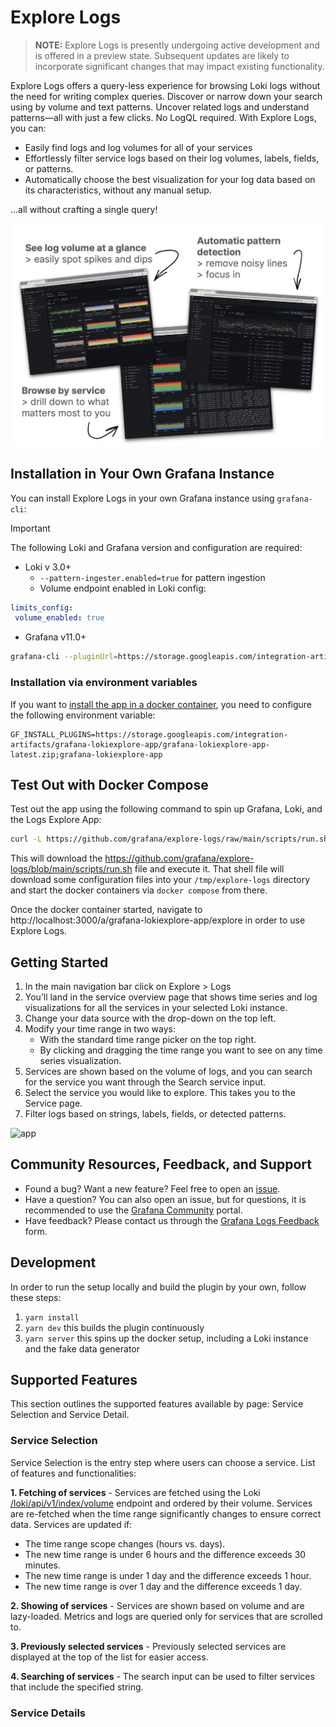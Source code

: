 # Explore Logs

> **__NOTE:__** Explore Logs is presently undergoing active development and is offered in a preview state. Subsequent updates are likely to incorporate significant changes that may impact existing functionality. 

Explore Logs offers a query-less experience for browsing Loki logs without the need for writing complex queries. Discover or narrow down your search using by volume and text patterns. Uncover related logs and understand patterns—all with just a few clicks. No LogQL required. With Explore Logs, you can:

- Easily find logs and log volumes for all of your services
- Effortlessly filter service logs based on their log volumes, labels, fields, or patterns.
- Automatically choose the best visualization for your log data based on its characteristics, without any manual setup.

...all without crafting a single query!

<img src="src/img/explore-logs-features.jpeg" alt="app"/>

## Installation in Your Own Grafana Instance

You can install Explore Logs in your own Grafana instance using `grafana-cli`:
> [!IMPORTANT]  
> The following Loki and Grafana version and configuration are required:
> - Loki v 3.0+
>   - `--pattern-ingester.enabled=true` for pattern ingestion
>   -  Volume endpoint enabled in Loki config:
> ```yaml
>limits_config:
>  volume_enabled: true
>```
> - Grafana v11.0+

```sh
grafana-cli --pluginUrl=https://storage.googleapis.com/integration-artifacts/grafana-lokiexplore-app/grafana-lokiexplore-app-latest.zip plugins install grafana-lokiexplore-app
```

### Installation via environment variables

If you want to [install the app in a docker container](https://grafana.com/docs/grafana/latest/setup-grafana/configure-docker/#install-plugins-in-the-docker-container), you need to configure the following environment variable:

```
GF_INSTALL_PLUGINS=https://storage.googleapis.com/integration-artifacts/grafana-lokiexplore-app/grafana-lokiexplore-app-latest.zip;grafana-lokiexplore-app
```

## Test Out with Docker Compose

Test out the app using the following command to spin up Grafana, Loki, and the Logs Explore App:

```sh
curl -L https://github.com/grafana/explore-logs/raw/main/scripts/run.sh | sh
```

This will download the https://github.com/grafana/explore-logs/blob/main/scripts/run.sh file and execute it. That shell file will download some configuration files into your `/tmp/explore-logs` directory and start the docker containers via `docker compose` from there.

Once the docker container started, navigate to http://localhost:3000/a/grafana-lokiexplore-app/explore in order to use Explore Logs.

## Getting Started

1. In the main navigation bar click on Explore > Logs
2. You’ll land in the service overview page that shows time series and log visualizations for all the services in your selected Loki instance.
3. Change your data source with the drop-down on the top left.
4. Modify your time range in two ways:
   - With the standard time range picker on the top right.
   - By clicking and dragging the time range you want to see on any time series visualization.
5. Services are shown based on the volume of logs, and you can search for the service you want through the Search service input.
6. Select the service you would like to explore. This takes you to the Service page.
7. Filter logs based on strings, labels, fields, or detected patterns.

<img src="src/img/service_logs.png" alt="app"/>

## Community Resources, Feedback, and Support

- Found a bug? Want a new feature? Feel free to open an [issue](https://github.com/grafana/loki-explore/issues/new).
- Have a question? You can also open an issue, but for questions, it is recommended to use the [Grafana Community](https://community.grafana.com/) portal.
- Have feedback? Please contact us through the [Grafana Logs Feedback](https://docs.google.com/forms/d/e/1FAIpQLSdcnzb0QYBqzp3RkrXIxqYKzDdw8gf0feZkOu4eZSIPyTUY1w/viewform) form.

## Development

In order to run the setup locally and build the plugin by your own, follow these steps:

1. `yarn install` 
2. `yarn dev` this builds the plugin continuously
3. `yarn server` this spins up the docker setup, including a Loki instance and the fake data generator

## Supported Features

This section outlines the supported features available by page: Service Selection and Service Detail.

### Service Selection

Service Selection is the entry step where users can choose a service. List of features and functionalities:

**1. Fetching of services** - Services are fetched using the Loki [/loki/api/v1/index/volume](https://grafana.com/docs/loki/latest/reference/loki-http-api/#query-log-volume) endpoint and ordered by their volume. Services are re-fetched when the time range significantly changes to ensure correct data. Services are updated if:
- The time range scope changes (hours vs. days).
- The new time range is under 6 hours and the difference exceeds 30 minutes.
- The new time range is under 1 day and the difference exceeds 1 hour.
- The new time range is over 1 day and the difference exceeds 1 day.

**2. Showing of services** - Services are shown based on volume and are lazy-loaded. Metrics and logs are queried only for services that are scrolled to.

**3. Previously selected services** - Previously selected services are displayed at the top of the list for easier access.

**4. Searching of services** - The search input can be used to filter services that include the specified string.

### Service Details
